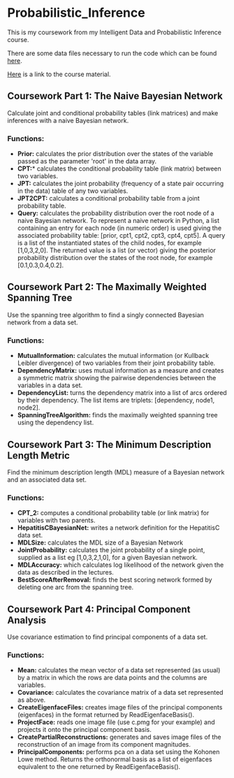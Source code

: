 # Probabilistic_Inference

This is my coursework from my Intelligent Data and Probabilistic Inference course.

There are some data files necessary to run the code which can be found [here](https://www.doc.ic.ac.uk/~dfg/ProbabilisticInference/Coursework/).

[Here](https://www.doc.ic.ac.uk/~dfg/ProbabilisticInference/Bayesian.html) is a link to the course material.


## Coursework Part 1: The Naive Bayesian Network
Calculate joint and conditional probability tables (link matrices) and make inferences with a naive Bayesian network.

### Functions:
* **Prior:** calculates the prior distribution over the states of the variable passed as the parameter 'root' in the data array.
* **CPT:*** calculates the conditional probability table (link matrix) between two variables.
* **JPT:** calculates the joint probability (frequency of a state pair occurring in the data) table of any two variables.
* **JPT2CPT:** calculates a conditional probability table from a joint probability table.
* **Query:** calculates the probability distribution over the root node of a naive Bayesian network. To represent a naive network in Python, a list containing an entry for each node (in numeric order) is used giving the associated probability table: [prior, cpt1, cpt2, cpt3, cpt4, cpt5]. A query is a list of the instantiated states of the child nodes, for example [1,0,3,2,0]. The returned value is a list (or vector) giving the posterior probability distribution over the states of the root
node, for example [0.1,0.3,0.4,0.2].


## Coursework Part 2: The Maximally Weighted Spanning Tree
Use the spanning tree algorithm to find a singly connected Bayesian network from a data set.

### Functions:
* **MutualInformation:** calculates the mutual information (or Kullback Leibler divergence) of two variables from their joint probability table.
* **DependencyMatrix:** uses mutual information as a measure and creates a symmetric matrix showing the pairwise dependencies between the variables in a data set.
* **DependencyList:** turns the dependency matrix into a list of arcs ordered by their dependency. The list items are triplets: [dependency, node1, node2].
* **SpanningTreeAlgorithm:** finds the maximally weighted spanning tree using the dependency list.


## Coursework Part 3: The Minimum Description Length Metric
Find the minimum description length (MDL) measure of a Bayesian network and an associated data set.

### Functions:
* **CPT_2:** computes a conditional probability table (or link matrix) for variables with two parents.
* **HepatitisCBayesianNet:** writes a network definition for the HepatitisC data set.
* **MDLSize:** calculates the MDL size of a Bayesian Network
* **JointProbability:** calculates the joint probability of a single point, supplied as a list eg [1,0,3,2,1,0], for a given Bayesian network.
* **MDLAccuracy:** which calculates log likelihood of the network given the data as described in the lectures.
* **BestScoreAfterRemoval:** finds the best scoring network formed by deleting one arc from the spanning tree.

## Coursework Part 4: Principal Component Analysis
Use covariance estimation to find principal components of a data set.

### Functions:
* **Mean:** calculates the mean vector of a data set represented (as usual) by a matrix in which the rows are data points and the columns are variables.
* **Covariance:** calculates the covariance matrix of a data set represented as above.
* **CreateEigenfaceFiles:** creates image files of the principal components (eigenfaces) in the format returned by ReadEigenfaceBasis().
* **ProjectFace:** reads one image file (use c.pmg for your example) and projects it onto the principal component basis.
* **CreatePartialReconstructions:** generates and saves image files of the reconstruction of an image from its component magnitudes.
* **PrincipalComponents:** performs pca on a data set using the Kohonen Lowe method. Returns the orthonormal basis as a list of eigenfaces equivalent to the one returned by ReadEigenfaceBasis().
